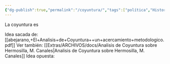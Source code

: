```yaml
---
{"dg-publish":true,"permalink":"/coyuntura/","tags":["política","Historia","conceptos"],"noteIcon":"","created":"2025-06-03T15:42:42.383-04:00"}
---
```


La coyuntura es

Idea sacada de: [[abejarano,+El+Analisis+de+Coyuntura++un+acercamiento+metodologico.pdf]]
Ver también: [[Extras/ARCHIVOS/docs/Analisis de Coyuntura sobre Hermosilla, M. Canales\|Analisis de Coyuntura sobre Hermosilla, M. Canales]]
Idea opuesta: 